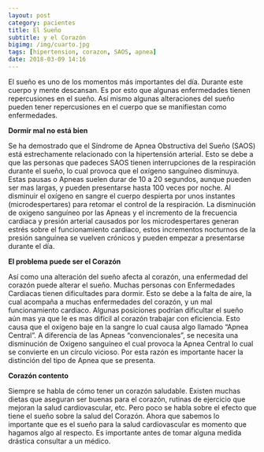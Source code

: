 ```yaml
---
layout: post
category: pacientes
title: El Sueño
subtitle: y el Corazón
bigimg: /img/cuarto.jpg
tags: [hipertension, corazon, SAOS, apnea]
date: 2018-03-09 14:16
---
```



El sueño es uno de los momentos más importantes del día. Durante este cuerpo y mente descansan. Es por esto que algunas enfermedades tienen repercusiones en el sueño. Así mismo algunas alteraciones del sueño pueden tener repercusiones en el cuerpo que se manifiestan como enfermedades. 

**Dormir mal no está bien**

Se ha demostrado que el Síndrome de Apnea Obstructiva del Sueño (SAOS) está estrechamente relacionado con la hipertensión arterial. Esto se debe a que las personas que padeces SAOS tienen interrupciones de la respiración durante el sueño, lo cual provoca que el oxígeno sanguíneo disminuya.  Estas pausas o Apneas suelen durar de 10 a 20 segundos, aunque pueden ser mas largas, y pueden presentarse hasta 100 veces por noche. Al disminuir el oxígeno en sangre el cuerpo despierta por unos instantes (microdespertares) para retomar el control de la respiración. 
La disminución de oxigeno sanguíneo por las Apneas y el incremento de la frecuencia cardiaca y presión arterial causados por los microdespertares generan estrés sobre el funcionamiento cardiaco, estos incrementos nocturnos de la presión sanguínea se vuelven crónicos y pueden empezar a presentarse durante el día.

**El problema puede ser el Corazón**

Así como una alteración del sueño afecta al corazón, una enfermedad del corazón puede alterar el sueño. Muchas personas con Enfermedades Cardiacas tienen dificultades para dormir. Esto se debe a la falta de aire, la cual acompaña a muchas enfermedades del corazón, y un mal funcionamiento cardiaco.
Algunas posiciones podrían dificultar el sueño aún mas ya que le es mas difícil al corazón trabajar con eficiencia.  Esto causa que el oxígeno baje en la sangre lo cual causa algo llamado “Apnea Central”. A diferencia de las Apneas “convencionales”, se necesita una disminución de Oxigeno sanguíneo el cual provoca la Apnea Central lo cual se convierte en un círculo vicioso. Por esta razón es importante hacer la distinción del tipo de Apnea que se presenta.

**Corazón contento**

Siempre se habla de cómo tener un corazón saludable. Existen muchas dietas que aseguran ser buenas para el corazón, rutinas de ejercicio que mejoran la salud cardiovascular, etc. Pero poco se habla sobre el efecto que tiene el sueño sobre la salud del Corazón. Ahora que sabemos lo importante que es el sueño para la salud cardiovascular es momento que hagamos algo al respecto.  Es importante antes de tomar alguna medida drástica consultar a un médico.
